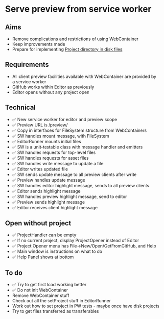 Serve preview from service worker
=================================

Aims
----

- Remove complications and restrictions of using WebContainer
- Keep improvements made
- Prepare for implementing [Project directory in disk files](Project%20directory%20in%20disk%20files.md)

Requirements
------------

- All client preview facilities available with WebContainer are provided by a service worker
- GitHub works within Editor as previously
- Editor opens without any project open

Technical
---------

- ✅ New service worker for editor and preview scope
- ✅ Preview URL is /preview/
- ✅ Copy in interfaces for FileSystem structure from WebContainers
- ✅ SW handles mount message, with FileSystem
- ✅ EditorRunner mounts initial files
- ✅ SW is a unit-testable class with message handler and emitters
- ✅ SW handles requests for top-level files
- ✅ SW handles requests for asset files
- ✅ SW handles write message to update a file
- ✅ Editor writes updated file
- ✅ SW sends update message to all preview clients after write
- ✅ Preview handles update message
- ✅ SW handles editor highlight message, sends to all preview clients
- ✅ Editor sends highlight message
- ✅ SW handles preview highlight message, send to editor
- ✅ Preview sends highlight message
- ✅ Editor receives client highlight message

Open without project
--------------------

- ✅ ProjectHandler can be empty
- ✅ If no current project, display ProjectOpener instead of Editor
- ✅ Project Opener menu has File->New/Open/GetFromGitHub, and Help
- ✅ Main window is instructions on what to do
- ✅ Help Panel shows at bottom


To do
-----

- ✅ Try to get first load working better
- ✅ Do not init WebContainer
- Remove WebContainer stuff
- Check out all the setProject stuff in EditorRunner
- Work out how to set project in PW tests - maybe once have disk projects
- Try to get files transferred as transferables